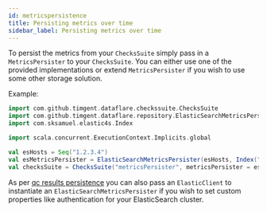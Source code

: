 ```yaml
---
id: metricspersistence
title: Persisting metrics over time
sidebar_label: Persisting metrics over time
---
```

To persist the metrics from your `ChecksSuite` simply pass in a `MetricsPersister` to your `ChecksSuite`. You can 
either use one of the provided implementations or extend `MetricsPersister` if you wish to use some other storage 
solution.

Example:
```scala mdoc:compile-only
import com.github.timgent.dataflare.checkssuite.ChecksSuite
import com.github.timgent.dataflare.repository.ElasticSearchMetricsPersister
import com.sksamuel.elastic4s.Index

import scala.concurrent.ExecutionContext.Implicits.global

val esHosts = Seq("1.2.3.4")
val esMetricsPersister = ElasticSearchMetricsPersister(esHosts, Index("metrics_index"))
val checksSuite = ChecksSuite("metricsPersister", metricsPersister = esMetricsPersister)
```

As per [qc results persistence](./qc-results-persistence.md) you can also pass an `ElasticClient` to instantiate an
`ElasticSearchMetricsPersister` if you wish to set custom properties like authentication for your ElasticSearch
cluster.